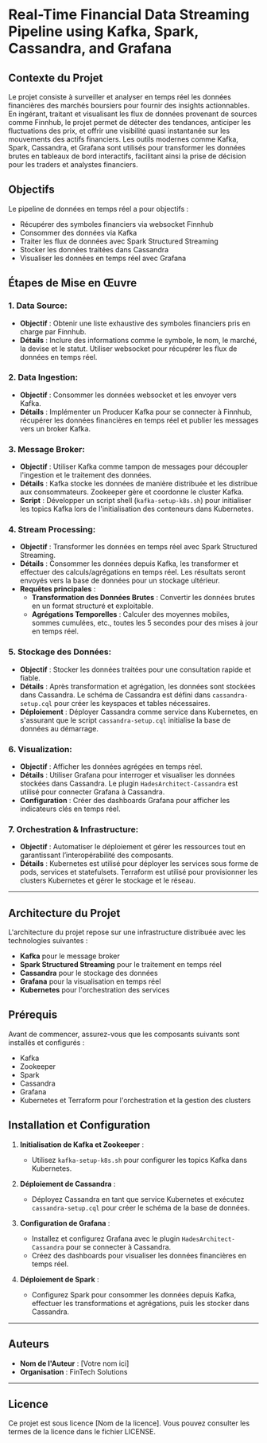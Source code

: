 # Real-Time Financial Data Streaming Pipeline using Kafka, Spark, Cassandra, and Grafana

## Contexte du Projet

Le projet consiste à surveiller et analyser en temps réel les données financières des marchés boursiers pour fournir des insights actionnables. En ingérant, traitant et visualisant les flux de données provenant de sources comme Finnhub, le projet permet de détecter des tendances, anticiper les fluctuations des prix, et offrir une visibilité quasi instantanée sur les mouvements des actifs financiers. Les outils modernes comme Kafka, Spark, Cassandra, et Grafana sont utilisés pour transformer les données brutes en tableaux de bord interactifs, facilitant ainsi la prise de décision pour les traders et analystes financiers.

## Objectifs

Le pipeline de données en temps réel a pour objectifs :
- Récupérer des symboles financiers via websocket Finnhub
- Consommer des données via Kafka
- Traiter les flux de données avec Spark Structured Streaming
- Stocker les données traitées dans Cassandra
- Visualiser les données en temps réel avec Grafana

## Étapes de Mise en Œuvre

### 1. **Data Source:**

- **Objectif** : Obtenir une liste exhaustive des symboles financiers pris en charge par Finnhub.
- **Détails** : Inclure des informations comme le symbole, le nom, le marché, la devise et le statut. Utiliser websocket pour récupérer les flux de données en temps réel.

### 2. **Data Ingestion:**

- **Objectif** : Consommer les données websocket et les envoyer vers Kafka.
- **Détails** : Implémenter un Producer Kafka pour se connecter à Finnhub, récupérer les données financières en temps réel et publier les messages vers un broker Kafka.

### 3. **Message Broker:**

- **Objectif** : Utiliser Kafka comme tampon de messages pour découpler l'ingestion et le traitement des données.
- **Détails** : Kafka stocke les données de manière distribuée et les distribue aux consommateurs. Zookeeper gère et coordonne le cluster Kafka.
- **Script** : Développer un script shell (`kafka-setup-k8s.sh`) pour initialiser les topics Kafka lors de l'initialisation des conteneurs dans Kubernetes.

### 4. **Stream Processing:**

- **Objectif** : Transformer les données en temps réel avec Spark Structured Streaming.
- **Détails** : Consommer les données depuis Kafka, les transformer et effectuer des calculs/agrégations en temps réel. Les résultats seront envoyés vers la base de données pour un stockage ultérieur.
- **Requêtes principales** :
  - **Transformation des Données Brutes** : Convertir les données brutes en un format structuré et exploitable.
  - **Agrégations Temporelles** : Calculer des moyennes mobiles, sommes cumulées, etc., toutes les 5 secondes pour des mises à jour en temps réel.

### 5. **Stockage des Données:**

- **Objectif** : Stocker les données traitées pour une consultation rapide et fiable.
- **Détails** : Après transformation et agrégation, les données sont stockées dans Cassandra. Le schéma de Cassandra est défini dans `cassandra-setup.cql` pour créer les keyspaces et tables nécessaires.
- **Déploiement** : Déployer Cassandra comme service dans Kubernetes, en s'assurant que le script `cassandra-setup.cql` initialise la base de données au démarrage.

### 6. **Visualization:**

- **Objectif** : Afficher les données agrégées en temps réel.
- **Détails** : Utiliser Grafana pour interroger et visualiser les données stockées dans Cassandra. Le plugin `HadesArchitect-Cassandra` est utilisé pour connecter Grafana à Cassandra.
- **Configuration** : Créer des dashboards Grafana pour afficher les indicateurs clés en temps réel.

### 7. **Orchestration & Infrastructure:**

- **Objectif** : Automatiser le déploiement et gérer les ressources tout en garantissant l’interopérabilité des composants.
- **Détails** : Kubernetes est utilisé pour déployer les services sous forme de pods, services et statefulsets. Terraform est utilisé pour provisionner les clusters Kubernetes et gérer le stockage et le réseau.

---

## Architecture du Projet

L'architecture du projet repose sur une infrastructure distribuée avec les technologies suivantes :
- **Kafka** pour le message broker
- **Spark Structured Streaming** pour le traitement en temps réel
- **Cassandra** pour le stockage des données
- **Grafana** pour la visualisation en temps réel
- **Kubernetes** pour l'orchestration des services

## Prérequis

Avant de commencer, assurez-vous que les composants suivants sont installés et configurés :
- Kafka
- Zookeeper
- Spark
- Cassandra
- Grafana
- Kubernetes et Terraform pour l'orchestration et la gestion des clusters

## Installation et Configuration

1. **Initialisation de Kafka et Zookeeper** :
   - Utilisez `kafka-setup-k8s.sh` pour configurer les topics Kafka dans Kubernetes.
   
2. **Déploiement de Cassandra** :
   - Déployez Cassandra en tant que service Kubernetes et exécutez `cassandra-setup.cql` pour créer le schéma de la base de données.

3. **Configuration de Grafana** :
   - Installez et configurez Grafana avec le plugin `HadesArchitect-Cassandra` pour se connecter à Cassandra.
   - Créez des dashboards pour visualiser les données financières en temps réel.

4. **Déploiement de Spark** :
   - Configurez Spark pour consommer les données depuis Kafka, effectuer les transformations et agrégations, puis les stocker dans Cassandra.

---

## Auteurs

- **Nom de l'Auteur** : [Votre nom ici]
- **Organisation** : FinTech Solutions

---

## Licence

Ce projet est sous licence [Nom de la licence]. Vous pouvez consulter les termes de la licence dans le fichier LICENSE.

